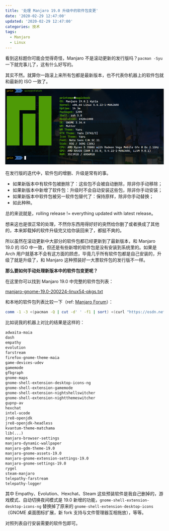 ```yaml
---
title: '处理 Manjaro 19.0 升级中的软件包变更'
date: '2020-02-29 12:47:00'
updated: '2020-02-29 12:47:00'
categories: 技术
tags:
  - Manjaro
  - Linux
---
```


看到这标题你可能会觉得奇怪，Manjaro 不是滚动更新的发行版吗？`pacman -Syu` 一下就完事儿了，这有什么好写的。

其实不然。就算你一路滚上来所有包都是最新版本，也不代表你机器上的软件包就和最新的 ISO 一致了。

<!--more-->

![manjaro-19-0-kyria](deal-with-manjaro-19-package-changes/manjaro-19-0-kyria.png)

在发行版的迭代中，软件包的增删、升级是常有的事。

- 如果新版本中有软件包被删除了：这些包不会被自动删除，除非你手动移除；
- 如果新版本中新增了软件包：升级时不会自动安装这些包，除非你手动安装；
- 如果新版本中软件包被另一软件包替代了：保持原样，除非你手动替换；
- 如此种种。

总的来说就是，rolling release != everything updated with latest release。

想来这也是很正常的处理，不然你东西用得好好的突然给你删了或者换成了其他的，本来卸载掉的软件升级完又给你装回来了，都挺不爽的。

所以虽然在滚动更新中大部分的软件包都已经更新到了最新版本，和 Manjaro 19.0 的 ISO 中一致，但还是有些新增的软件包是没有安装到系统里的。如果是 Arch 用户就基本不会有这方面的顾虑，毕竟几乎所有软件包都是自己安装的，升级了就是升级了，和 Manjaro 这种预装好一大票软件包的发行版不一样。

**那么要如何手动处理新版本中的软件包变更呢？**

在这里你可以找到 Manjaro 19.0 中完整的软件包列表：

[manjaro-gnome-19.0-200224-linux54-pkgs.txt](https://osdn.net/projects/manjaro/storage/gnome/19.0/manjaro-gnome-19.0-200224-linux54-pkgs.txt)

和本地的软件包列表比较一下（ref: [Manjaro Forum](https://forum.manjaro.org/t/manjaro-19-0-released-gnome-kde-xfce-architect/126010/31)）：

```bash
comm -1 -3 <(pacman -Q | cut -d' ' -f1 | sort) <(curl "https://osdn.net/projects/manjaro/storage/gnome/19.0/manjaro-gnome-19.0-200224-linux54-pkgs.txt" -L -o - | cut -d' ' -f1 | sort)
```

比如说我的机器上对比的结果是这样的：

```plain
adwaita-maia
dash
empathy
evolution
farstream
firefox-gnome-theme-maia
game-devices-udev
gamemode
gfbgraph
gnome-maps
gnome-shell-extension-desktop-icons-ng
gnome-shell-extension-gamemode
gnome-shell-extension-nightshellswitcher
gnome-shell-extension-nightthemeswitcher
gupnp-av
hexchat
intel-ucode
jre8-openjdk
jre8-openjdk-headless
kvantum-theme-matchama
lib(...)
manjaro-browser-settings
manjaro-dynamic-wallpaper
manjaro-gdm-theme-19.0
manjaro-gnome-assets-19.0
manjaro-gnome-extension-settings-19.0
manjaro-gnome-settings-19.0
rygel
steam-manjaro
telepathy-farstream
telepathy-logger
```

其中 Empathy、Evolution、Hexchat、Steam 这些预装软件是我自己删掉的，游戏模式、自动切换夜间模式是 19.0 新增的功能，`gnome-shell-extension-desktop-icons-ng` 替换掉了原来的 `gnome-shell-extension-desktop-icons`（GNOME 桌面图标扩展，新 fork 支持与文件管理器互相拖放），等等。

对照列表自行安装需要的软件包即可。

